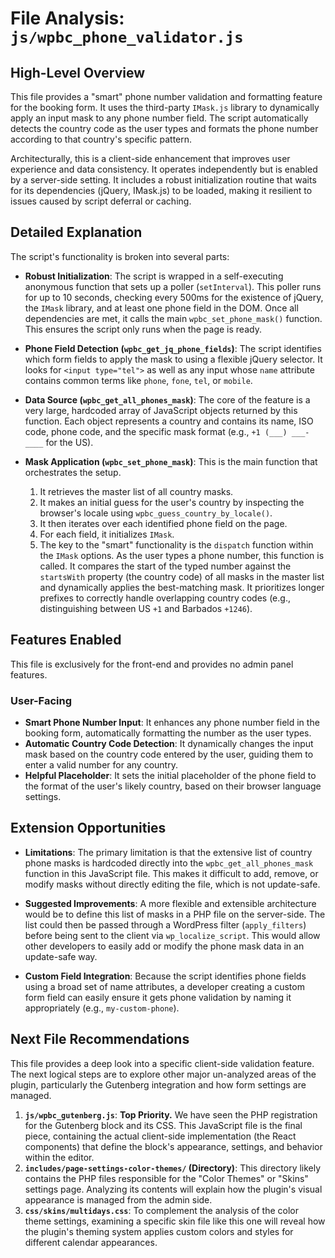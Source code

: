 # File Analysis: `js/wpbc_phone_validator.js`

## High-Level Overview

This file provides a "smart" phone number validation and formatting feature for the booking form. It uses the third-party `IMask.js` library to dynamically apply an input mask to any phone number field. The script automatically detects the country code as the user types and formats the phone number according to that country's specific pattern.

Architecturally, this is a client-side enhancement that improves user experience and data consistency. It operates independently but is enabled by a server-side setting. It includes a robust initialization routine that waits for its dependencies (jQuery, IMask.js) to be loaded, making it resilient to issues caused by script deferral or caching.

## Detailed Explanation

The script's functionality is broken into several parts:

-   **Robust Initialization**: The script is wrapped in a self-executing anonymous function that sets up a poller (`setInterval`). This poller runs for up to 10 seconds, checking every 500ms for the existence of jQuery, the `IMask` library, and at least one phone field in the DOM. Once all dependencies are met, it calls the main `wpbc_set_phone_mask()` function. This ensures the script only runs when the page is ready.

-   **Phone Field Detection (`wpbc_get_jq_phone_fields`)**: The script identifies which form fields to apply the mask to using a flexible jQuery selector. It looks for `<input type="tel">` as well as any input whose `name` attribute contains common terms like `phone`, `fone`, `tel`, or `mobile`.

-   **Data Source (`wpbc_get_all_phones_mask`)**: The core of the feature is a very large, hardcoded array of JavaScript objects returned by this function. Each object represents a country and contains its name, ISO code, phone code, and the specific mask format (e.g., `+1 (___) ___-____` for the US).

-   **Mask Application (`wpbc_set_phone_mask`)**: This is the main function that orchestrates the setup.
    1.  It retrieves the master list of all country masks.
    2.  It makes an initial guess for the user's country by inspecting the browser's locale using `wpbc_guess_country_by_locale()`.
    3.  It then iterates over each identified phone field on the page.
    4.  For each field, it initializes `IMask`.
    5.  The key to the "smart" functionality is the `dispatch` function within the `IMask` options. As the user types a phone number, this function is called. It compares the start of the typed number against the `startsWith` property (the country code) of all masks in the master list and dynamically applies the best-matching mask. It prioritizes longer prefixes to correctly handle overlapping country codes (e.g., distinguishing between US `+1` and Barbados `+1246`).

## Features Enabled

This file is exclusively for the front-end and provides no admin panel features.

### User-Facing

-   **Smart Phone Number Input**: It enhances any phone number field in the booking form, automatically formatting the number as the user types.
-   **Automatic Country Code Detection**: It dynamically changes the input mask based on the country code entered by the user, guiding them to enter a valid number for any country.
-   **Helpful Placeholder**: It sets the initial placeholder of the phone field to the format of the user's likely country, based on their browser language settings.

## Extension Opportunities

-   **Limitations**: The primary limitation is that the extensive list of country phone masks is hardcoded directly into the `wpbc_get_all_phones_mask` function in this JavaScript file. This makes it difficult to add, remove, or modify masks without directly editing the file, which is not update-safe.

-   **Suggested Improvements**: A more flexible and extensible architecture would be to define this list of masks in a PHP file on the server-side. The list could then be passed through a WordPress filter (`apply_filters`) before being sent to the client via `wp_localize_script`. This would allow other developers to easily add or modify the phone mask data in an update-safe way.

-   **Custom Field Integration**: Because the script identifies phone fields using a broad set of name attributes, a developer creating a custom form field can easily ensure it gets phone validation by naming it appropriately (e.g., `my-custom-phone`).

## Next File Recommendations

This file provides a deep look into a specific client-side validation feature. The next logical steps are to explore other major un-analyzed areas of the plugin, particularly the Gutenberg integration and how form settings are managed.

1.  **`js/wpbc_gutenberg.js`**: **Top Priority.** We have seen the PHP registration for the Gutenberg block and its CSS. This JavaScript file is the final piece, containing the actual client-side implementation (the React components) that define the block's appearance, settings, and behavior within the editor.
2.  **`includes/page-settings-color-themes/` (Directory)**: This directory likely contains the PHP files responsible for the "Color Themes" or "Skins" settings page. Analyzing its contents will explain how the plugin's visual appearance is managed from the admin side.
3.  **`css/skins/multidays.css`**: To complement the analysis of the color theme settings, examining a specific skin file like this one will reveal how the plugin's theming system applies custom colors and styles for different calendar appearances.
